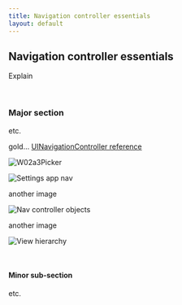 ```yaml
---
title: Navigation controller essentials
layout: default
---
```


## Navigation controller essentials

Explain

<br>

### Major section

etc.

gold...
[UINavigationController reference](https://developer.apple.com/documentation/uikit/uinavigationcontroller)


<img src="https://docs-assets.developer.apple.com/published/83ef757907/navigation_interface_2x_8f059f7f-2e2f-4c86-8468-7402b7b3cfe0.png" class="border1" alt="W02a3Picker" />


![Settings app nav](https://docs-assets.developer.apple.com/published/83ef757907/navigation_interface_2x_8f059f7f-2e2f-4c86-8468-7402b7b3cfe0.png)

another image

![Nav controller objects](https://docs-assets.developer.apple.com/published/83ef757907/nav_controllers_objects_a8447aef-d652-4ab9-85d1-1eb8e4876e12.jpg)

another image

![View hierarchy](https://docs-assets.developer.apple.com/published/83ef757907/NavigationViews_2x_e69e98a2-aaac-477e-9e33-92e633e29cc7.png)

<br>

#### Minor sub-section

etc.

<br>

